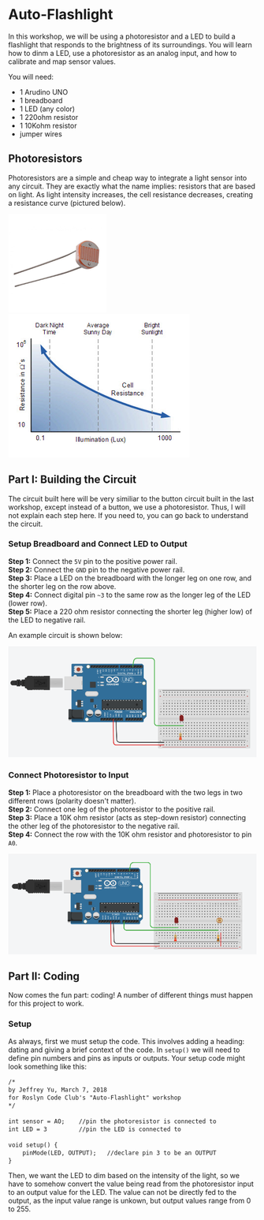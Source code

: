 # Auto-Flashlight

In this workshop, we will be using a photoresistor and a LED to build a flashlight that responds 
to the brightness of its surroundings. You will learn how to dinm a LED, use a photoresistor as an analog input,
and how to calibrate and map sensor values.

You will need:
<ul>
    <li>1 Arudino UNO</li>
    <li>1 breadboard</li>
    <li>1 LED (any color)</li>
    <li>1 220ohm resistor</li>
    <li>1 10Kohm resistor</li>
    <li>jumper wires</li>
</ul>

## Photoresistors

Photoresistors are a simple and cheap way to integrate a light sensor into any circuit. 
They are exactly what the name implies: resistors that are based on light. As light intensity increases,
the cell resistance decreases, creating a resistance curve (pictured below). 

<img src="../photos/photo.jpg" height="200">  <img src="../photos/lightCurve.jpg">


## Part I: Building the Circuit

The circuit built here will be very similiar to the button circuit built in the last workshop, except
instead of a button, we use a photoresistor. Thus, I will not explain each step here. If you need to, you can go back to understand the circuit.

### Setup Breadboard and Connect LED to Output
<b>Step 1:</b> Connect the `5V` pin to the positive power rail.
<br><b>Step 2:</b> Connect the `GND` pin to the negative power rail.
<br><b>Step 3:</b> Place a LED on the breadboard with the longer leg on one row, and the shorter leg on the row above.
<br><b>Step 4:</b> Connect digital pin `~3` to the same row as the longer leg of the LED (lower row).
<br><b>Step 5:</b> Place a 220 ohm resistor connecting the shorter leg (higher low) of the LED to negative rail.

An example circuit is shown below:

<img src="../photos/photoLED.PNG">

### Connect Photoresistor to Input
<b>Step 1:</b> Place a photoresistor on the breadboard with the two legs in two different rows (polarity doesn't matter).
<br><b>Step 2:</b> Connect one leg of the photoresistor to the positive rail.
<br><b>Step 3:</b> Place a 10K ohm resistor (acts as step-down resistor) connecting the other leg of the photoresistor to the negative rail.
<br><b>Step 4:</b> Connect the row with the 10K ohm resistor and photoresistor to pin `A0`.

<img src="../photos/photoFIN.PNG">

## Part II: Coding

Now comes the fun part: coding! A number of different things must happen for this project to work.

### Setup

As always, first we must setup the code. This involves adding a heading: dating and giving a brief context of the
code. In `setup()` we will need to define pin numbers and pins as inputs or outputs. Your setup code might look something like this:

```
/*
by Jeffrey Yu, March 7, 2018
for Roslyn Code Club's "Auto-Flashlight" workshop
*/

int sensor = AO;    //pin the photoresistor is connected to
int LED = 3         //pin the LED is connected to

void setup() {
    pinMode(LED, OUTPUT);   //declare pin 3 to be an OUTPUT
}

```

Then, 
we want the LED to dim based on the intensity of the light, so we have to somehow convert the value being
read from the photoresistor input to an output value for the LED. The value can not be directly fed
to the output, as the input value range is unkown, but output values range from 0 to 255.